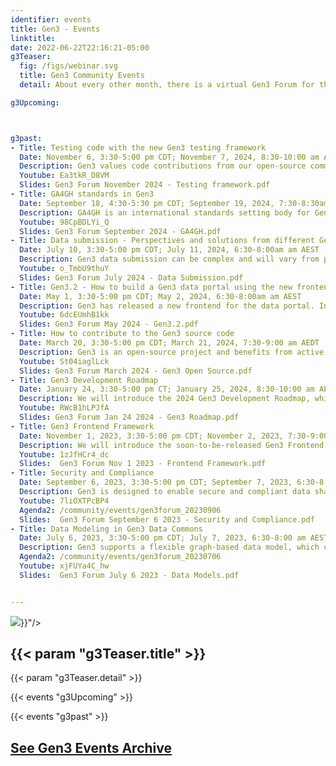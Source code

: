 ```yaml
---
identifier: events
title: Gen3 - Events
linktitle:
date: 2022-06-22T22:16:21-05:00
g3Teaser:
  fig: /figs/webinar.svg
  title: Gen3 Community Events
  detail: About every other month, there is a virtual Gen3 Forum for the community of Gen3 developers, operators, sponsors and users of Gen3 data platforms. These events aim to share information about how to set up new Gen3 instances, build a community that can help each other, and create clear paths for support from the Gen3 core development team.

g3Upcoming:



g3past:
- Title: Testing code with the new Gen3 testing framework
  Date: November 6, 3:30-5:00 pm CDT; November 7, 2024, 8:30-10:00 am AEDT
  Description: Gen3 values code contributions from our open-source community. However, the continuous integration testing available within our GitHub repositories has generally not been available to contributors external to CTDS.  This has made it difficult for contributors to assess their code changes and get them merged into the Gen3 codebase.  We will discuss in the forum the new Gen3 testing framework, which makes these tests available to anyone.  We will also discuss how contributors can create and contribute their own tests as part of their pull requests.  Speakers will include Peter Vassilatos, Director of Engineering, and Hara Juvvala, Principal Software Engineer in Test, both from the Center for Translational Data Science at the University of Chicago.
  Youtube: Ea3tkR_D8VM
  Slides: Gen3 Forum November 2024 - Testing framework.pdf
- Title: GA4GH standards in Gen3
  Date: September 18, 4:30-5:30 pm CDT; September 19, 2024, 7:30-8:30am AEST
  Description: GA4GH is an international standards setting body for Genomics and Health. Gen3 aims to follow GA4GH standards whenever possible in order to improve our interoperability with other systems and to simplify the use of a Gen3 Data Commons. Join us at our next community forum where we will provide an overview of our GA4GH compliant services and share plans for the future. Speakers will include Robert Grossman and Michael Lukowski from the University of Chicago, Center for Translational Data Science and Kyle Ellrott from the Oregon Health and Science University.
  Youtube: 98CpBDLYi_Q
  Slides: Gen3 Forum September 2024 - GA4GH.pdf
- Title: Data submission - Perspectives and solutions from different Gen3 systems
  Date: July 10, 3:30-5:00 pm CDT; July 11, 2024, 6:30-8:00am am AEST
  Description: Gen3 data submission can be complex and will vary from project to project.  The specifics will depend on the data model, data type, use of graph-model and/or metadata service, centrally managed vs user driven, and other project-specific requirements.  At this event we will hear from a range of Gen3 operators on how their projects approach the topic of data submission and how they have managed this process.
  Youtube: o_TmbU9thuY
  Slides: Gen3 Forum July 2024 - Data Submission.pdf
- Title: Gen3.2 - How to build a Gen3 data portal using the new frontend framework
  Date: May 1, 3:30-5:00 pm CDT; May 2, 2024, 6:30-8:00am am AEST
  Description: Gen3 has released a new frontend for the data portal. In this month's forum, we will walk you through the new features and capabilities and demonstrate how to configure the new frontend.  The first portion of the meeting will be led by CTDS Frontend and Visualization Manager, Craig Barnes.  Later we will hear from a team of Gen3 operators at the Oregon Health & Science University where they will share their experience of using the updated frontend.
  Youtube: 6dcEUmhB1kk
  Slides: Gen3 Forum May 2024 - Gen3.2.pdf
- Title: How to contribute to the Gen3 source code
  Date: March 20, 3:30-5:00 pm CDT; March 21, 2024, 7:30-9:00 am AEDT
  Description: Gen3 is an open-source project and benefits from active community contributions.  In this month's forum we will share an updated process for submitting external contributions to the Gen3 source code.  By following these guidelines developers will be able to understand submission requirements and it will enable the maintaining organization to efficiently review proposed contributions.
  Youtube: St04iaglLck
  Slides: Gen3 Forum March 2024 - Gen3 Open Source.pdf
- Title: Gen3 Development Roadmap
  Date: January 24, 3:30-5:00 pm CT; January 25, 2024, 8:30-10:00 am AEDT
  Description: We will introduce the 2024 Gen3 Development Roadmap, which will include known current priorities.  The first portion of the meeting will include a presentation by Robert Grossman, Director of CTDS.  The second portion will include an organized panel discussion by the Gen3 steering committee on the roadmap.  Please attend to provide your feedback and help prioritize roadmap items.
  Youtube: RWcB1hLPJfA
  Slides: Gen3 Forum Jan 24 2024 - Gen3 Roadmap.pdf
- Title: Gen3 Frontend Framework
  Date: November 1, 2023, 3:30-5:00 pm CDT; November 2, 2023, 7:30-9:00 am AEDT
  Description: We will introduce the soon-to-be-released Gen3 Frontend Framework, which is a replacement for the current Data Portal.  Improvements to the frontend will include simplifying the creation of custom content and integration of 3rd party apps as well as improving upon the performance, deployment, and maintenance of the existing system.  Craig Barnes, CTDS Visualization Manager, will speak about the upcoming release.
  Youtube: 1zJfHCr4_dc
  Slides:  Gen3 Forum Nov 1 2023 - Frontend Framework.pdf
- Title: Security and Compliance
  Date: September 6, 2023, 3:30-5:00 pm CDT; September 7, 2023, 6:30-8:00 am AEST
  Description: Gen3 is designed to enable secure and compliant data sharing and analysis for researchers around the world. However, security and compliance can be a complex topic and so we will focus our next event on security best practices.  The event will also include experiences from other Gen3 operators on setting up and maintaining a Gen3 Data Commons from a security perspective.
  Youtube: 7liOXTPcBP4
  Agenda2: /community/events/gen3forum_20230906
  Slides:  Gen3 Forum September 6 2023 - Security and Compliance.pdf
- Title: Data Modeling in Gen3 Data Commons
  Date: July 6, 2023, 3:30-5:00 pm CDT; July 7, 2023, 6:30-8:00 am AEST
  Description: Gen3 supports a flexible graph-based data model, which can be customized for a wide variety of projects and use cases.  At this community event we will hear from several data commons operators on how they have created their dictionaries and about any tools or processes they use for updating and configuring them.
  Agenda2: /community/events/gen3forum_20230706
  Youtube: xjFUYa4C_hw
  Slides:  Gen3 Forum July 6 2023 - Data Models.pdf


---
```



<section class="g3-bg__mint">
  <div class="g3-outer-wrapper g3-flex-content g3-flex-content__reverse">
    <div class="g3-col__65 g3-flex-content g3-mb-space__padding-lg-top g3-space__margin-md-top-bottom">
      <img class="g3-img__full-width" src="{{< param "g3Teaser.fig" >}}"/>
    </div>
    <div class="g3-space__padding-lg-top g3-space__padding-lg-bottom g3-col__35">
      <div class="g3-space__wrapper-gap-left">
        <h1 class="g3-space__margin-sm-bottom">
          {{< param "g3Teaser.title" >}}
        </h1>
        <p class="g3-space__margin-sm-bottom introduction">
          {{< param "g3Teaser.detail" >}}
        </p>
      </div>
    </div>
  </div>
</section>

<!--
<section class="g3-space__padding-sm-top g3-space__padding-sm-bottom">
    <div class="g3-inner-wrapper">
        <h2>Upcoming Events</h2>
    </div>
</section>
-->

{{< events "g3Upcoming" >}}

<section class="g3-space__padding-sm-top g3-space__padding-sm-bottom">
    <div class="g3-inner-wrapper">
    </div>
</section>

{{< events "g3past" >}}


<section class="g3-space__padding-sm-top g3-space__padding-sm-bottom">
    <div class="g3-inner-wrapper">
        <a href="/community/events_archived"><h2>See Gen3 Events Archive</h2></a>
</section>
